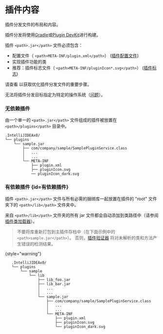 # 插件内容

<!-- Copyright 2000-2023 JetBrains s.r.o. and contributors. Use of this source code is governed by the Apache 2.0 license. -->

<link-summary>插件分发文件的布局和内容。</link-summary>

插件分发将使用[Gradle](tools_gradle_intellij_plugin.md#tasks-buildplugin)或[Plugin DevKit](deploying_theme.md)进行构建。

插件 `<path>.jar</path>` 文件必须包含：

- 配置文件（ `<path>META-INF/plugin.xml</path>`） ([插件配置文件](plugin_configuration_file.md))
- 实现插件功能的类
- 推荐：插件标志文件（ `<path>META-INF/pluginIcon*.svg</path>`） ([插件标志](plugin_icon_file.md))

请查看 [](plugin_user_experience.md#distribution-size) 以获取优化插件分发文件的重要步骤。

无法将插件分发目标指定为特定的操作系统（[问题](https://youtrack.jetbrains.com/issue/MP-1896)）。

### 无依赖插件

由一个单一的 `<path>.jar</path>` 文件组成的插件被放置在 `<path>/plugins</path>` 目录中。

```text
.IntelliJIDEAx0/
└── plugins
    └── sample.jar
        ├── com/company/sample/SamplePluginService.class
        │   ...
        │   ...
        └── META-INF
            ├── plugin.xml
            ├── pluginIcon.svg
            ── pluginIcon_dark.svg
```

### 有依赖插件 {id=有依赖插件}

插件 `<path>.jar</path>` 文件与所有必需的捆绑库一起放置在插件的 "root" 文件夹下的 `<path>/lib</path>` 文件夹中。

来自 `<path>/lib</path>` 文件夹的所有 jar 文件都会自动添加到类路径中（请参阅 [插件类加载器](plugin_class_loaders.md)）。

> 不要将库重新打包到主插件存档中（在下面示例中的 `<path>sample.jar</path>`）。
> 否则，[插件验证器](verifying_plugin_compatibility.md) 将对未解析的类和方法产生错误的检测结果。
>
{style="warning"}

```text
   .IntelliJIDEAx0/
   └── plugins
       └── sample
           └── lib
               ├── lib_foo.jar
               ├── lib_bar.jar
               │   ...
               │   ...
               └── sample.jar
                   ├── com/company/sample/SamplePluginService.class
                   │   ...
                   │   ...
                   └── META-INF
                       ├── plugin.xml
                       ├── pluginIcon.svg
                       └── pluginIcon_dark.svg
```
